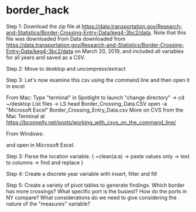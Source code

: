 # border_hack

Step 1: Download the zip file at https://data.transportation.gov/Research-and-Statistics/Border-Crossing-Entry-Data/keg4-3bc2/data. Note that this file was downloaded from Data downloaded from https://data.transportation.gov/Research-and-Statistics/Border-Crossing-Entry-Data/keg4-3bc2/data on March 20, 2019, and included all variables for all years and saved as a CSV. 

Step 2: Move to desktop and uncompress/extract  

Step 3: Let's now examine this csv using the command line and then open it in excel 

From Mac:
Type "terminal" in Spotlight to launch
"change directory" -> cd ~/desktop
List files -> LS
head Border_Crossing_Data.CSV
open -a "Microsoft Excel" Border_Crossing_Entry_Data.csv
More on CVS from the Mac Terminal at https://bconnelly.net/posts/working_with_csvs_on_the_command_line/

From Windows: 





and open in Microsoft Excel. 

Step 3: Parse the location variable. {  =clean(a:a) -> paste values only -> text to columns -> find and replace }

Step 4: Create a discrete year variable with insert, filter and fill 

Step 5: Create a variety of pivot tables to generate findings. Which border has more crossings? What specific port is the busiest? How do the ports in NY compare? What considerations do we need to give considering the nature of the "measures" variable? 


